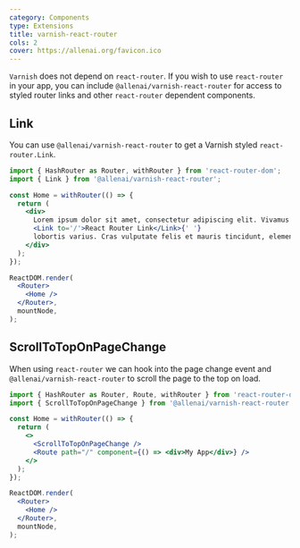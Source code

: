 ```yaml
---
category: Components
type: Extensions
title: varnish-react-router
cols: 2
cover: https://allenai.org/favicon.ico
---
```


`Varnish` does not depend on `react-router`.  If you wish to use `react-router` in your app, you can include `@allenai/varnish-react-router` for access to styled router links and other `react-router` dependent components.

## Link

You can use `@allenai/varnish-react-router` to get a Varnish styled `react-router.Link`.

```jsx
import { HashRouter as Router, withRouter } from 'react-router-dom';
import { Link } from '@allenai/varnish-react-router';

const Home = withRouter(() => {
  return (
    <div>
      Lorem ipsum dolor sit amet, consectetur adipiscing elit. Vivamus a molestic metus.{' '}
      <Link to='/'>React Router Link</Link>{' '}
      lobortis varius. Cras vulputate felis et mauris tincidunt, elementum volutpat.
    </div>
  );
});

ReactDOM.render(
  <Router>
    <Home />
  </Router>,
  mountNode,
);
```

## ScrollToTopOnPageChange

When using `react-router` we can hook into the page change event and  `@allenai/varnish-react-router` to scroll the page to the top on load.

```jsx
import { HashRouter as Router, Route, withRouter } from 'react-router-dom';
import { ScrollToTopOnPageChange } from '@allenai/varnish-react-router';

const Home = withRouter(() => {
  return (
    <>
      <ScrollToTopOnPageChange />
      <Route path="/" component={() => <div>My App</div>} />
    </>
  );
});

ReactDOM.render(
  <Router>
    <Home />
  </Router>,
  mountNode,
);
```
